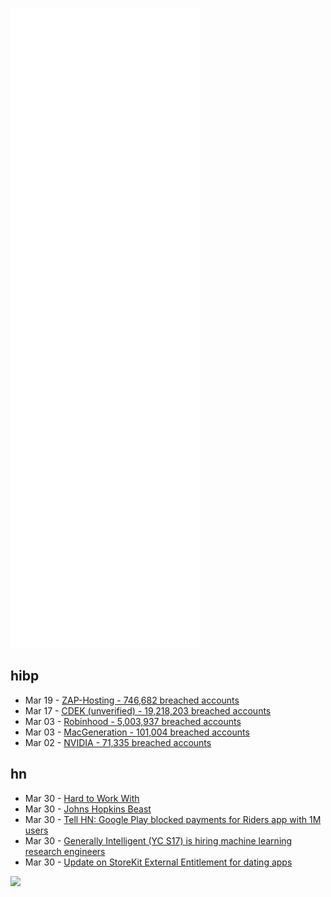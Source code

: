 ![Metrics](https://raw.githubusercontent.com/phixion/phixion/master/metrics.svg)

## hibp

<!--
for https://github.com/phixion/phixion/blob/main/.github/workflows/feeds.yml
-->
<!--START_SECTION:haveibeenpwnd-->
- Mar 19 - [ZAP-Hosting - 746,682 breached accounts](https://haveibeenpwned.com/PwnedWebsites#ZAPHosting)
- Mar 17 - [CDEK (unverified) - 19,218,203 breached accounts](https://haveibeenpwned.com/PwnedWebsites#CDEK)
- Mar 03 - [Robinhood - 5,003,937 breached accounts](https://haveibeenpwned.com/PwnedWebsites#Robinhood)
- Mar 03 - [MacGeneration - 101,004 breached accounts](https://haveibeenpwned.com/PwnedWebsites#MacGeneration)
- Mar 02 - [NVIDIA - 71,335 breached accounts](https://haveibeenpwned.com/PwnedWebsites#NVIDIA)
<!--END_SECTION:haveibeenpwnd-->

## hn

<!--
for https://github.com/phixion/phixion/blob/main/.github/workflows/feeds.yml
-->
<!--START_SECTION:hn-->
- Mar 30 - [Hard to Work With](https://lethain.com/hard-to-work-with/)
- Mar 30 - [Johns Hopkins Beast](https://en.wikipedia.org/wiki/Johns_Hopkins_Beast)
- Mar 30 - [Tell HN: Google Play blocked payments for Riders app with 1M users](https://news.ycombinator.com/item?id=30861147)
- Mar 30 - [Generally Intelligent (YC S17) is hiring machine learning research engineers](https://news.ycombinator.com/item?id=30860712)
- Mar 30 - [Update on StoreKit External Entitlement for dating apps](https://developer.apple.com/news/?id=jmps5hyj)
<!--END_SECTION:hn-->

<!--
for https://yhype.me
-->
![](https://hit.yhype.me/github/profile?user_id=13013670)
